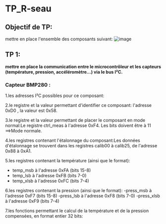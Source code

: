 # TP_R-seau

## Objectif de TP:
 mettre en place l'ensemble des composants suivant:
 ![image](https://github.com/user-attachments/assets/7d0f6780-9d64-4791-b3f1-35c563478f4d)



 ## TP 1:
**mettre en place la communication entre le microcontrôleur et les capteurs (température, pression, accéléromètre...) via  le bus I²C.**

### Capteur BMP280 :

1.les adresses I²C possibles pour ce composant:

2.le registre et la valeur permettant d'identifier ce composant: l'adresse 0xD0 , la valeur est 0x58.

3.le registre et la valeur permettant de placer le composant en mode normal:Le registre ctrl_meas à l'adresse 0xF4. Les bits doivent être à 11 ==>Mode normale.

4.les registres contenant l'étalonnage du composant:Les données d'étalonnage se trouvent dans les registres calib00 à calib25, de l'adresse 0x88 à 0xA1.

5.les registres contenant la température (ainsi que le format):
- temp_msb à l'adresse 0xFA (bits 15-8)
- temp_lsb à l'adresse 0xFB (bits 7-0)
- temp_xlsb à l'adresse 0xFC (bits 7-4)

6.les registres contenant la pression (ainsi que le format):
-press_msb à l'adresse 0xF7 (bits 15-8)
-press_lsb à l'adresse 0xF8 (bits 7-0)
-press_xlsb à l'adresse 0xF9 (bits 7-4)

7.les fonctions permettant le calcul de la température et de la pression compensées, en format entier 32 bits:













